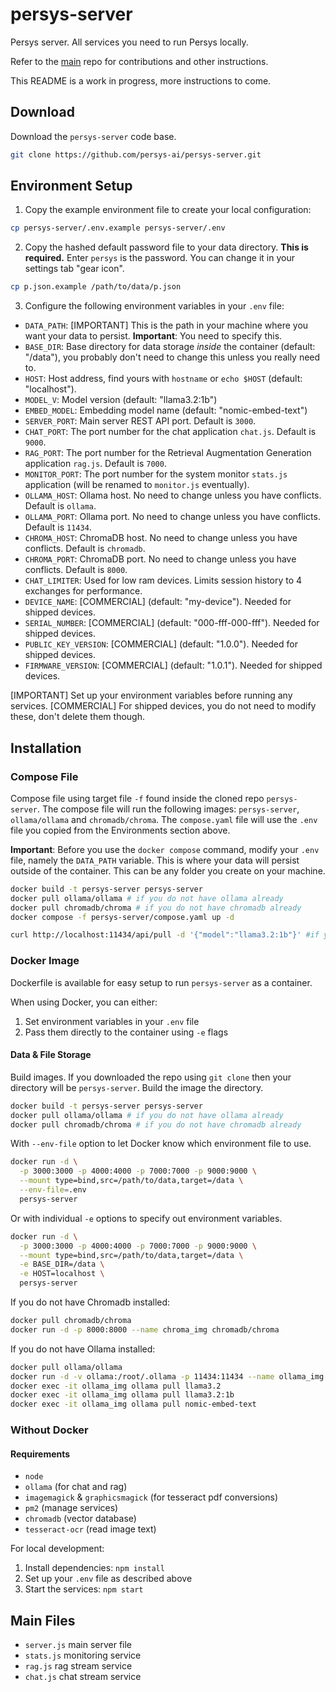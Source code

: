 # persys-server
Persys server. All services you need to run Persys locally.

Refer to the [main](https://github.com/persys-ai/persys) repo for contributions and other instructions.

This README is a work in progress, more instructions to come.

## Download
Download the `persys-server` code base.
```bash
git clone https://github.com/persys-ai/persys-server.git
```

## Environment Setup

1. Copy the example environment file to create your local configuration:
```bash
cp persys-server/.env.example persys-server/.env
```

2. Copy the hashed default password file to your data directory. **This is required.** Enter `persys` is the password. You can change it in your settings tab "gear icon".
```bash
cp p.json.example /path/to/data/p.json
```

3. Configure the following environment variables in your `.env` file:
- `DATA_PATH`: [IMPORTANT] This is the path in your machine where you want your data to persist. **Important**: You need to specify this.
- `BASE_DIR`: Base directory for data storage *inside* the container (default: "/data"), you probably don't need to change this unless you really need to.
- `HOST`: Host address, find yours with `hostname` or `echo $HOST` (default: "localhost"). 
- `MODEL_V`: Model version (default: "llama3.2:1b")
- `EMBED_MODEL`: Embedding model name (default: "nomic-embed-text")
- `SERVER_PORT`: Main server REST API port. Default is `3000`.
- `CHAT_PORT`: The port number for the chat application `chat.js`. Default is `9000`.
- `RAG_PORT`: The port number for the Retrieval Augmentation Generation application `rag.js`. Default is `7000`.
- `MONITOR_PORT`: The port number for the system monitor `stats.js` application (will be renamed to `monitor.js` eventually).
- `OLLAMA_HOST`: Ollama host. No need to change unless you have conflicts. Default is `ollama`.
- `OLLAMA_PORT`: Ollama port. No need to change unless you have conflicts. Default is `11434`.
- `CHROMA_HOST`: ChromaDB host. No need to change unless you have conflicts. Default is `chromadb`.
- `CHROMA_PORT`: ChromaDB port. No need to change unless you have conflicts. Default is `8000`.
- `CHAT_LIMITER`: Used for low ram devices. Limits session history to 4 exchanges for performance.
- `DEVICE_NAME`: [COMMERCIAL] (default: "my-device"). Needed for shipped devices.
- `SERIAL_NUMBER`: [COMMERCIAL] (default: "000-fff-000-fff"). Needed for shipped devices.
- `PUBLIC_KEY_VERSION`: [COMMERCIAL] (default: "1.0.0"). Needed for shipped devices.
- `FIRMWARE_VERSION`: [COMMERCIAL] (default: "1.0.1"). Needed for shipped devices.

[IMPORTANT] Set up your environment variables before running any services.
[COMMERCIAL] For shipped devices, you do not need to modify these, don't delete them though.

## Installation

### Compose File
Compose file using target file `-f` found inside the cloned repo `persys-server`.
The compose file will run the following images: `persys-server`, `ollama/ollama` and `chromadb/chroma`.
The `compose.yaml` file will use the `.env` file you copied from the Environments section above.

**Important**: Before you use the `docker compose` command, modify your `.env` file, namely the `DATA_PATH` variable. This is where your data will persist outside of the container.
This can be any folder you create on your machine.

```bash
docker build -t persys-server persys-server
docker pull ollama/ollama # if you do not have ollama already
docker pull chromadb/chroma # if you do not have chromadb already
docker compose -f persys-server/compose.yaml up -d

curl http://localhost:11434/api/pull -d '{"model":"llama3.2:1b"}' #if you have no models installed (pulling will be added to persys-client soon)
```

### Docker Image
Dockerfile is available for easy setup to run `persys-server` as a container.

When using Docker, you can either:
1. Set environment variables in your `.env` file
2. Pass them directly to the container using `-e` flags

#### Data & File Storage
Build images. If you downloaded the repo using `git clone` then your directory will be `persys-server`. Build the image the directory.
```bash
docker build -t persys-server persys-server
docker pull ollama/ollama # if you do not have ollama already
docker pull chromadb/chroma # if you do not have chromadb already
```

With `--env-file` option to let Docker know which environment file to use.
```bash
docker run -d \
  -p 3000:3000 -p 4000:4000 -p 7000:7000 -p 9000:9000 \
  --mount type=bind,src=/path/to/data,target=/data \
  --env-file=.env
  persys-server

```

Or with individual `-e` options to specify out environment variables.
```bash
docker run -d \
  -p 3000:3000 -p 4000:4000 -p 7000:7000 -p 9000:9000 \
  --mount type=bind,src=/path/to/data,target=/data \
  -e BASE_DIR=/data \
  -e HOST=localhost \
  persys-server
```

If you do not have Chromadb installed:
```bash
docker pull chromadb/chroma
docker run -d -p 8000:8000 --name chroma_img chromadb/chroma
```

If you do not have Ollama installed:
```bash
docker pull ollama/ollama
docker run -d -v ollama:/root/.ollama -p 11434:11434 --name ollama_img ollama/ollama
docker exec -it ollama_img ollama pull llama3.2
docker exec -it ollama_img ollama pull llama3.2:1b
docker exec -it ollama_img ollama pull nomic-embed-text
```

### Without Docker

#### Requirements

* `node`
* `ollama` (for chat and rag)
* `imagemagick` & `graphicsmagick` (for tesseract pdf conversions)
* `pm2` (manage services)
* `chromadb` (vector database)
* `tesseract-ocr` (read image text)

For local development:
1. Install dependencies: `npm install`
2. Set up your `.env` file as described above
3. Start the services: `npm start`

## Main Files

* `server.js` main server file
* `stats.js` monitoring service
* `rag.js` rag stream service
* `chat.js` chat stream service

